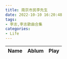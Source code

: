 ```yaml
---
title: 南京市民李先生
date: 2022-10-10 16:20:48
tags:
- 李志,李志歌曲合集
categories:
- Life
---
```


<table>
    <thead>
        <tr>
            <th>Name</th>
            <th>Ablum</th>
            <th>Play</th>
        </tr>
    </thead>
    <tbody id="music-list">
    </tbody>
</table>
</table>
<script src="https://cdn.jsdelivr.net/npm/jquery/dist/jquery.min.js"></script>
<script>
    $.get('https://cdn.jsdelivr.net/gh/nj-lizhi/song/audio/download.txt', function(data, status) {
        let musicList = data.trim().split('\n')
        let musicInfo, musicName, musicAlbum, musicUrl
        for (i in musicList) {
            musicInfo = musicList[i].split('/')
            musicName = musicInfo[8].replace('.mp3', '')
            musicAlbum = musicInfo[7]
            musicUrl = musicList[i]
            console.log(musicName, musicAlbum, musicUrl)
            $('#music-list').append(`
                <tr>
                    <td>${musicName}</td>
                    <td>${musicAlbum}</td>
                    <td>
                        <audio src="${musicUrl}" preload="none" style="height: 35px" controls loop>
                            你的浏览器不支持 audio 标签。
                        </audio>
                    </td>
                </tr>
            `)
        }
    })
</script>